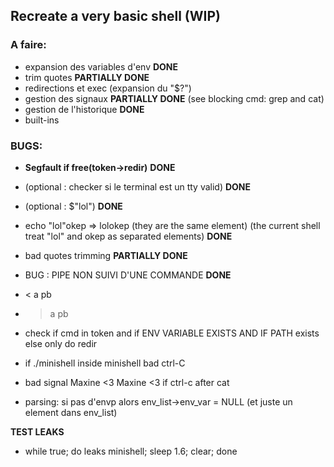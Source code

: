 ## Recreate a very basic shell (WIP)

### A faire:

- expansion des variables d'env **DONE**
- trim quotes **PARTIALLY DONE**
- redirections et exec (expansion du "$?")
- gestion des signaux **PARTIALLY DONE** (see blocking cmd: grep and cat)
- gestion de l'historique **DONE**
- built-ins



### BUGS:

- **Segfault if free(token->redir)** **DONE**
- (optional : checker si le terminal est un tty valid) **DONE**
- (optional : $"lol") **DONE**
- echo "lol"okep => lolokep (they are the same element)
 (the current shell treat "lol" and okep as separated elements) **DONE**
- bad quotes trimming **PARTIALLY DONE**

- BUG : PIPE NON SUIVI D'UNE COMMANDE **DONE**

- < a pb
- > a pb
- check if cmd in token and if ENV VARIABLE EXISTS AND IF PATH exists    else only do redir 
- if ./minishell inside minishell bad ctrl-C
- bad signal Maxine <3 Maxine <3 if ctrl-c after cat

- parsing: si pas d'envp alors env_list->env_var = NULL (et juste un element dans env_list)



**TEST LEAKS**
- while true; do leaks minishell; sleep 1.6; clear; done
